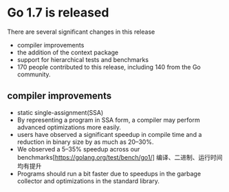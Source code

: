 # Go 1.7 is released

There are several significant changes in this release

- compiler improvements
- the addition of the context package
- support for hierarchical tests and benchmarks
- 170 people contributed to this release, including 140 from the Go community.

## compiler improvements

- static single-assignment(SSA)
- By representing a program in SSA form, a compiler may perform advanced optimizations more easily.
- users have observed a significant speedup in compile time and a reduction in binary size by as much as 20–30%.
- We observed a 5–35% speedup across our benchmarks[https://golang.org/test/bench/go1/] 编译、二进制、运行时间均有提升
- Programs should run a bit faster due to speedups in the garbage collector and optimizations in the standard library.
